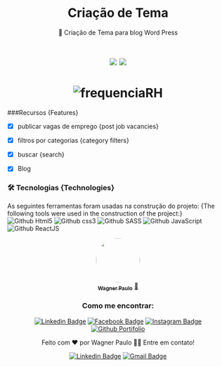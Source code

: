 
<h1 align="center">Criação de Tema</h1>


<p align="center">🚀 Criação de Tema para blog Word Press</p>

<h1 align="center">
<img src="https://img.shields.io/static/v1?label=BLOG&message=WordPress&color=3498db&style=for-the-badge&logo="/>
<img src="https://img.shields.io/static/v1?label=Status&message=Completo&color=2ecc71&style=for-the-badge&logo="/>
</h1>

<h1 align="center">
  <img alt="frequenciaRH" title="frequenciaRH" src="https://frequenciarh.com.br/wp-content/themes/dpc/img/share.jpg" />
</h1>


###Recursos {Features}

- [x] publicar vagas de emprego {post job vacancies}
- [x] filtros por categorias {category filters}
- [x] buscar {search}
- [x] Blog 


### 🛠 Tecnologias {Technologies}

As seguintes ferramentas foram usadas na construção do projeto: {The following tools were used in the construction of the project:}
![Github Html5](https://img.shields.io/badge/HTML5-E34F26?style=for-the-badge&logo=html5&logoColor=white)
![Github css3](https://img.shields.io/badge/CSS3-1572B6?style=for-the-badge&logo=css3&logoColor=white)
![Github SASS](https://img.shields.io/badge/bootstrap-7952B3?style=for-the-badge&logo=Bootstrap&logoColor=white)
![Github JavaScript](https://img.shields.io/badge/JavaScript-F7DF1E?style=for-the-badge&logo=javascript&logoColor=black)
![Github ReactJS](https://img.shields.io/badge/wordpress-30336b?style=for-the-badge&logo=WordPress&logoColor=white)







<div align="center">
    <a href="https://wpsgames.com.br/sites/reactjs/portfolio/">
 <img style="border-radius: 50%;" src="https://avatars.githubusercontent.com/u/17181784?s=400&u=505248f302e93efddf0f928a3e3e744829351b8a&v=4" width="100px;" alt=""/>
 <br />
 <sub><b>Wagner Paulo</b></sub></a> <a href="https://wpsgames.com.br/sites/reactjs/portfolio/" title="Dev">🚀</a>



### Como me encontrar:

[![Linkedin Badge](https://img.shields.io/badge/LinkedIn-0077B5?style=for-the-badge&logo=linkedin&logoColor=white&link=https://www.linkedin.com/in/wagner-silva-6a163555/)](https://www.linkedin.com/in/wagner-silva-6a163555/)
[![Facebook Badge](https://img.shields.io/badge/Facebook-1877F2?style=for-the-badge&logo=facebook&logoColor=white&link=)](https://www.facebook.com/wagstalos/)
[![Instagram Badge](https://img.shields.io/badge/Instagram-E4405F?style=for-the-badge&logo=instagram&logoColor=white&link=https://www.instagram.com/wagner.paulo89/)](https://www.instagram.com/wagner.paulo89/)
[![Github Portifolio](https://img.shields.io/badge/Portfolio-{feca57}?style=for-the-badge&logo={Portifolio}&logoColor=white&link=http://portfolio.wpsgames.com.br/)](http://portfolio.wpsgames.com.br/)

Feito com ❤️ por Wagner Paulo 👋🏽 
Entre em contato!

 [![Linkedin Badge](https://img.shields.io/badge/-Wagner-blue?style=flat-square&logo=Linkedin&logoColor=white&link=https://www.linkedin.com/in/tgmarinho/)](https://www.linkedin.com/in/wagner-silva-6a163555/) 
[![Gmail Badge](https://img.shields.io/badge/-wagstalos@gmail.com-c14438?style=flat-square&logo=Gmail&logoColor=white&link=mailto:wagstalos@gmail.com)](mailto:wagstalos@gmail.com)
</div>


